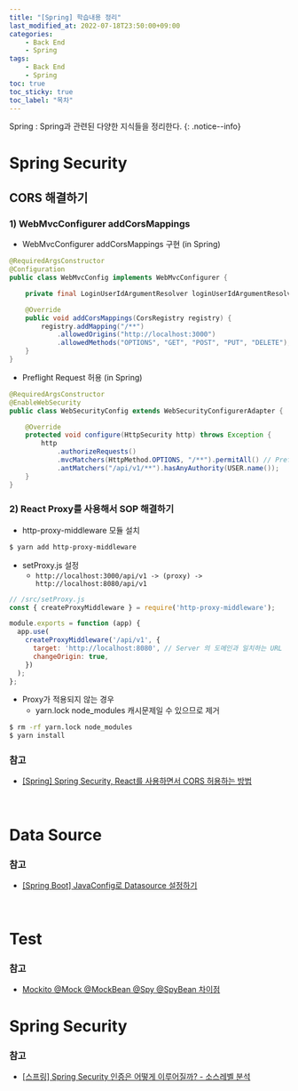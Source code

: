 ```yaml
---
title: "[Spring] 학습내용 정리"
last_modified_at: 2022-07-18T23:50:00+09:00
categories:
    - Back End
    - Spring
tags:
    - Back End
    - Spring
toc: true
toc_sticky: true
toc_label: "목차"
---
```


Spring : Spring과 관련된 다양한 지식들을 정리한다.
{: .notice--info}

# Spring Security

## CORS 해결하기

### 1) WebMvcConfigurer addCorsMappings

- WebMvcConfigurer addCorsMappings 구현 (in Spring)
```java
@RequiredArgsConstructor
@Configuration
public class WebMvcConfig implements WebMvcConfigurer {

    private final LoginUserIdArgumentResolver loginUserIdArgumentResolver;

    @Override
    public void addCorsMappings(CorsRegistry registry) {
        registry.addMapping("/**")
            .allowedOrigins("http://localhost:3000")
            .allowedMethods("OPTIONS", "GET", "POST", "PUT", "DELETE");
    }
}
```

- Preflight Request 허용 (in Spring)
```java
@RequiredArgsConstructor
@EnableWebSecurity
public class WebSecurityConfig extends WebSecurityConfigurerAdapter {

    @Override
    protected void configure(HttpSecurity http) throws Exception {
        http
            .authorizeRequests()
            .mvcMatchers(HttpMethod.OPTIONS, "/**").permitAll() // Preflight Request 허용해주기
            .antMatchers("/api/v1/**").hasAnyAuthority(USER.name());
    }
}
```

### 2) React Proxy를 사용해서 SOP 해결하기

- http-proxy-middleware 모듈 설치
```bash
$ yarn add http-proxy-middleware
```

- setProxy.js 설정
  - `http://localhost:3000/api/v1 -> (proxy) -> http://localhost:8080/api/v1`

```javascript
// /src/setProxy.js
const { createProxyMiddleware } = require('http-proxy-middleware');

module.exports = function (app) {
  app.use(
    createProxyMiddleware('/api/v1', {
      target: 'http://localhost:8080', // Server 의 도메인과 일치하는 URL
      changeOrigin: true,
    })
  );
};
```

- Proxy가 적용되지 않는 경우
  - yarn.lock node_modules 캐시문제일 수 있으므로 제거

```bash
$ rm -rf yarn.lock node_modules
$ yarn install
```

### 참고

- [[Spring] Spring Security, React를 사용하면서 CORS 허용하는 방법](https://devlog-wjdrbs96.tistory.com/429)

<br>

# Data Source

### 참고
- [[Spring Boot] JavaConfig로 Datasource 설정하기](https://blog.jiniworld.me/69)

<br>

# Test

### 참고

- [Mockito @Mock @MockBean @Spy @SpyBean 차이점](https://cobbybb.tistory.com/16#recentEntries)

# Spring Security

### 참고

- [[스프링] Spring Security 인증은 어떻게 이루어질까? - 소스레벨 분석](https://cjw-awdsd.tistory.com/45)